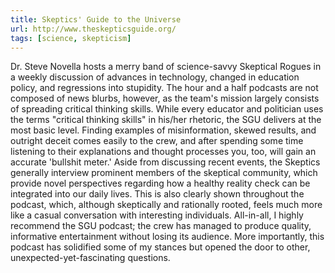 ```yaml
---
title: Skeptics' Guide to the Universe
url: http://www.theskepticsguide.org/
tags: [science, skepticism]
---
```

Dr. Steve Novella hosts a merry band of science-savvy Skeptical Rogues in a
weekly discussion of advances in technology, changed in education policy, and
regressions into stupidity. The hour and a half podcasts are not composed of
news blurbs, however, as the team's mission largely consists of spreading
critical thinking skills. While every educator and politician uses the terms
"critical thinking skills" in his/her rhetoric, the SGU delivers at the most
basic level. Finding examples of misinformation, skewed results, and outright
deceit comes easily to the crew, and after spending some time listening to
their explanations and thought processes you, too, will gain an accurate
'bullshit meter.' Aside from discussing recent events, the Skeptics generally
interview prominent members of the skeptical community, which provide novel
perspectives regarding how a healthy reality check can be integrated into our
daily lives. This is also clearly shown throughout the podcast, which,
although skeptically and rationally rooted, feels much more like a casual
conversation with interesting individuals. All-in-all, I highly recommend the
SGU podcast; the crew has managed to produce quality, informative
entertainment without losing its audience. More importantly, this podcast has
solidified some of my stances but opened the door to other,
unexpected-yet-fascinating questions.

